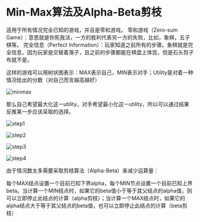 # Min-Max算法及Alpha-Beta剪枝


适用于所有情况完全已知的游戏，并且是零和游戏。
零和游戏（Zero-sum Game）：意思就是你死我活，一方的胜利代表另一方的失败，比如，象棋，五子棋等。 完全信息（Perfect Information）：玩家知道之前所有的步骤。象棋就是完全信息，因为玩家是交替着落子，且之前的步骤都能在棋盘上体现，但是石头剪子布就不是。

这样的游戏可以用树状图表示：MAX表示自己，MIN表示对手；Utility是对着一种情况给出的分数（对自己而言越高越好）

![](http://qiniustorage.joyinn.top/v2-71463a9b4164037bfa560428a380f414_1440w.jpg "minmax")

那么自己希望最大化这一utility，对手希望最小化这一utility，所以可以通过结果反推某一步应该采取的选择。

![](http://qiniustorage.joyinn.top/v2-4bc20188baf14f03a169f0c466b640a9_1440w.jpg "step1")

![](http://qiniustorage.joyinn.top/v2-a49a799c917f1351d4f04a6b76196fcc_1440w.jpg "step2")

![](http://qiniustorage.joyinn.top/v2-a605fbf72a4a9c55d9cd81a132469fc3_1440w.jpg "step3")

![](http://qiniustorage.joyinn.top/v2-36067e087df9871f7e8f08f702f27c3d_1440w.jpg "step4")

由于情况数太多需要采取剪枝算法（Alpha-Beta）来减少运算量：

每个MAX结点设置一个目前已知下界alpha，每个MIN节点设置一个目前已知上界beta。当计算一个MIN结点时，如果它的beta值小于等于其父结点的alpha值，则可以立即停止此结点的计算（alpha剪枝）；当计算一个MAX结点时，如果它的alpha结点大于等于其父结点的beta值，也可以立即停止此结点的计算（beta剪枝）

